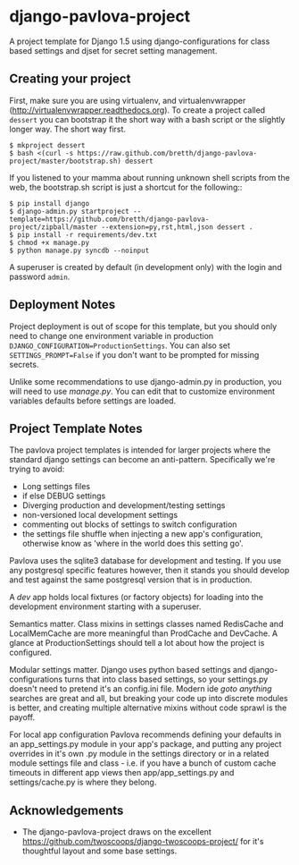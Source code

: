 django-pavlova-project
=======================

A project template for Django 1.5 using django-configurations for class based settings and djset for secret setting management.

Creating your project
----------------------

First, make sure you are using virtualenv, and virtualenvwrapper (http://virtualenvwrapper.readthedocs.org). To create a project called ``dessert`` you can bootstrap it the short way with a bash script or the slightly longer way. The short way first.

    $ mkproject dessert
    $ bash <(curl -s https://raw.github.com/bretth/django-pavlova-project/master/bootstrap.sh) dessert

If you listened to your mamma about running unknown shell scripts from the web, the bootstrap.sh script is just a shortcut for the following::

    $ pip install django
    $ django-admin.py startproject --template=https://github.com/bretth/django-pavlova-project/zipball/master --extension=py,rst,html,json dessert .
    $ pip install -r requirements/dev.txt
    $ chmod +x manage.py
    $ python manage.py syncdb --noinput

A superuser is created by default (in development only) with the login and password ``admin``.

Deployment Notes
------------------

Project deployment is out of scope for this template, but you should only need to change one environment variable in production ``DJANGO_CONFIGURATION=ProductionSettings``. You can also set ``SETTINGS_PROMPT=False`` if you don't want to be prompted for missing secrets.

Unlike some recommendations to use django-admin.py in production, you will need to use *manage.py*. You can edit that to customize environment variables defaults before settings are loaded. 

    
Project Template Notes
------------------------
The pavlova project templates is intended for larger projects where the standard django settings can become an anti-pattern. Specifically we're trying to avoid:

 - Long settings files
 - if else DEBUG settings
 - Diverging production and development/testing settings
 - non-versioned local development settings
 - commenting out blocks of settings to switch configuration
 - the settings file shuffle when injecting a new app's configuration, otherwise know as 'where in the world does this setting go'.

Pavlova uses the sqlite3 database for development and testing. If you use any postgresql specific features however, then it stands you should develop and test against the same postgresql version that is in production.

A *dev* app holds local fixtures (or factory objects) for loading into the development environment starting with a superuser.

Semantics matter. Class mixins in settings classes named RedisCache and LocalMemCache are more meaningful than ProdCache and DevCache. A glance at ProductionSettings should tell a lot about how the project is configured.

Modular settings matter. Django uses python based settings and django-configurations turns that into class based settings, so your settings.py doesn't need to pretend it's an config.ini file. Modern ide *goto anything* searches are great and all, but breaking your code up into discrete modules is better, and creating multiple alternative mixins without code sprawl is the payoff.

For local app configuration Pavlova recommends defining your defaults in an app_settings.py module in your app's package, and putting any project overrides in it's own <app name>.py module in the settings directory or in a related module settings file and class - i.e. if you have a bunch of custom cache timeouts in different app views then app/app_settings.py and settings/cache.py is where they belong.


Acknowledgements
-----------------

 - The django-pavlova-project draws on the excellent https://github.com/twoscoops/django-twoscoops-project/ for it's thoughtful layout and some base settings.
